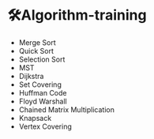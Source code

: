 # 🛠️Algorithm-training
- Merge Sort
- Quick Sort
- Selection Sort
- MST
- Dijkstra
- Set Covering
- Huffman Code
- Floyd Warshall
- Chained Matrix Multiplication
- Knapsack
- Vertex Covering
